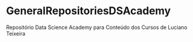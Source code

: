 # GeneralRepositoriesDSAcademy
Repositório Data Science Academy para Conteúdo dos Cursos de Luciano Teixeira
